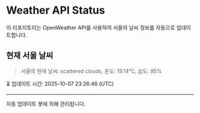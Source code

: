 
# Weather API Status

이 리포지토리는 OpenWeather API를 사용하여 서울의 날씨 정보를 자동으로 업데이트합니다.

## 현재 서울 날씨
> 서울의 현재 날씨: scattered clouds, 온도: 19.14°C, 습도: 95%

⏳ 업데이트 시간: 2025-10-07 23:26:46 (UTC)

---
자동 업데이트 봇에 의해 관리됩니다.
